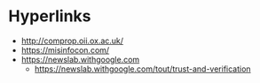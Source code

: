 # Hyperlinks
- http://comprop.oii.ox.ac.uk/
- https://misinfocon.com/
- https://newslab.withgoogle.com
  - https://newslab.withgoogle.com/tout/trust-and-verification
